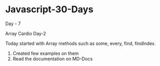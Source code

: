 # Javascript-30-Days


Day - 7 

Array Cardio Day-2

Today started with Array methods such as some, every, find, findIndex.

1. Created few examples on them
2. Read the documentation on MD-Docs